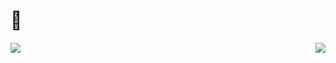 # :tada: 

<a href="https://github.com/anuraghazra/github-readme-stats">
  <img align="left" src="https://github-readme-stats.vercel.app/api?username=THEToilet&count_private=true&show_icons=true&theme=vue" />
</a>

<a href="https://atcoder.jp/users/toilet">
  <img align="right" src="https://github-program-rate.herokuapp.com/v1/rate?name=toilet" />
</a>
